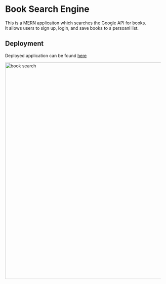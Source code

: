 # Book Search Engine

This is a MERN applicaiton which searches the Google API for books. 
<br/>It allows users to sign up, login, and save books to a persoanl list.

## Deployment
Deployed application can be found [here](https://bk-book-search.herokuapp.com/)

<img width="700" alt="book search" src="https://user-images.githubusercontent.com/80425583/131267935-5a00e365-e7df-4403-8400-efc34a86e098.png">


